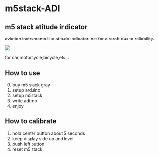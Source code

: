 # m5stack-ADI
## m5 stack atitude indicator
aviation instruments like atitude indicator.
not for aircraft due to reliability.

![](https://github.com/tosh1ak1/m5stack-ADI/blob/master/IMG_20190714_074224.jpg)

for car,motorcycle,bicycle,etc...

## How to use

0. buy m5 stack gray
1. setup arduino
2. setup m5stack
3. write adi.ino
4. enjoy


## How to calibrate 
1. hold center button about 5 seconds
2. keep display side up and level
3. push left button
4. reset m5 stack
